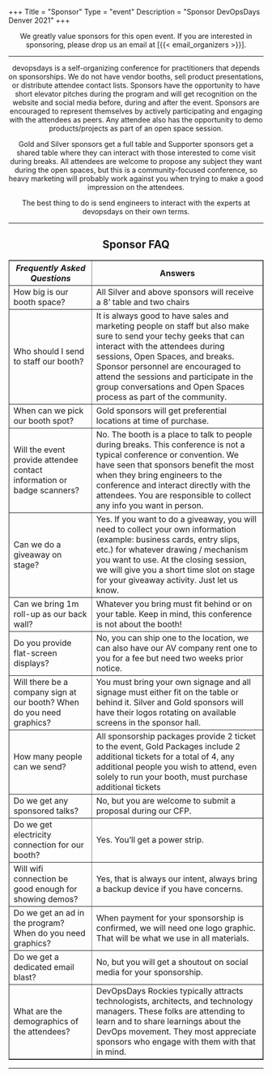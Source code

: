+++
Title = "Sponsor"
Type = "event"
Description = "Sponsor DevOpsDays Denver 2021"
+++

<div style="text-align: center;" width=70%>
  We greatly value sponsors for this open event. If you are interested in sponsoring, please drop us an email at
  [{{< email_organizers >}}].

  <hr />


  devopsdays is a self-organizing conference for practitioners that depends on sponsorships. We do not have vendor
  booths,
  sell product presentations, or distribute attendee contact lists. Sponsors have the opportunity to have short elevator
  pitches during the program and will get recognition on the website and social media before, during and after the
  event.
  Sponsors are encouraged to represent themselves by actively participating and engaging with the attendees as peers.
  Any
  attendee also has the opportunity to demo products/projects as part of an open space session.

  Gold and Silver sponsors get a full table and Supporter sponsors get a shared table where they can interact
  with those interested to come visit during breaks. All attendees are welcome to propose any subject they want during
  the open spaces, but this is a community-focused conference, so heavy marketing will probably work against you when
  trying to make a good impression on the attendees.

  The best thing to do is send engineers to interact with the experts at devopsdays on their own terms.

</div>

<hr />

<center>
  <table border=1 cellspacing=1 cellpadding=15 class="table-striped" width=60%>
    <comment>
      <h2>Sponsor FAQ</h2>
    </comment>
    <tr>
      <th><i>Frequently Asked Questions</i></th>
      <th>
        <b>Answers</b>
      </th>
    </tr>
    <tr>
      <td>How big is our booth space?</td>
      <td>All Silver and above sponsors will receive a 8’ table and two chairs</td>
    </tr>
    <tr>
      <td>Who should I send to staff our booth?</td>
      <td>It is always good to have sales and marketing people on staff but also make sure to send your techy
        geeks that
        can interact with the attendees during sessions, Open Spaces, and breaks. Sponsor personnel are encouraged
        to attend the sessions and participate in the group conversations and Open Spaces process as part of the
        community.
      </td>
    </tr>
    <tr>
      <td>When can we pick our booth spot?</td>
      <td>Gold sponsors will get preferential locations at time of purchase.</td>
    </tr>
    <tr>
      <td>Will the event provide attendee contact information or badge scanners?</td>
      <td>No. The booth is a place to talk to people during breaks. This conference is not a typical conference or
        convention. We have seen that sponsors benefit the most when they bring engineers to the conference and
        interact directly with the attendees. You are responsible to collect any info you want in person.</td>
    </tr>
    <tr>
      <td>Can we do a giveaway on stage?</td>
      <td>Yes. If you want to do a giveaway, you will need to collect your own information (example: business
        cards, entry slips, etc.) for whatever drawing / mechanism you want to use. At the closing session, we will give you a
        short time slot on stage for your giveaway activity. Just let us know.</td>
    </tr>
    <tr>
      <td>Can we bring 1m roll-up as our back wall?</td>
      <td>Whatever you bring must fit behind or on your table. Keep in mind, this conference is not about the
        booth!</td>
    </tr>
    <tr>
      <td>Do you provide flat-screen displays?</td>
      <td>No, you can ship one to the location, we can also have our AV company rent one to you for a fee but need
        two weeks prior notice.</td>
    </tr>
    <tr>
      <td>Will there be a company sign at our booth? When do you need graphics?</td>
      <td>You must bring your own signage and all signage must either fit on the table or behind it. Silver and
        Gold sponsors will have their logos rotating on available screens in the sponsor hall.</td>
    </tr>
    <tr>
      <td>How many people can we send?</td>
      <td>All sponsorship packages provide 2 ticket to the event, Gold Packages include 2
        additional tickets for a total of 4, any additional people you wish to attend, even solely to run your booth, must
        purchase additional tickets</td>
    </tr>
    <tr>
      <td>Do we get any sponsored talks?</td>
      <td>No, but you are welcome to submit a proposal during our CFP.</td>
    </tr>
    <tr>
      <td>Do we get electricity connection for our booth?</td>
      <td>Yes. You’ll get a power strip.</td>
    </tr>
    <tr>
      <td>Will wifi connection be good enough for showing demos?</td>
      <td>Yes, that is always our intent, always bring a backup device if you have concerns.</td>
    </tr>
    <tr>
      <td>Do we get an ad in the program? When do you need graphics?</td>
      <td>When payment for your sponsorship is confirmed, we will need one logo graphic. That will be what we use
        in all materials.</td>
    </tr>
    <tr>
      <td>Do we get a dedicated email blast?</td>
      <td>No, but you will get a shoutout on social media for your sponsorship.</td>
    </tr>
    <tr>
      <td>What are the demographics of the attendees?</td>
      <td>DevOpsDays Rockies typically attracts technologists, architects, and technology managers. These folks
        are attending to learn and to share learnings about the DevOps movement. They most appreciate sponsors who
        engage with them with that in mind.</td>
    </tr>
  </table>

</center>

<hr />
